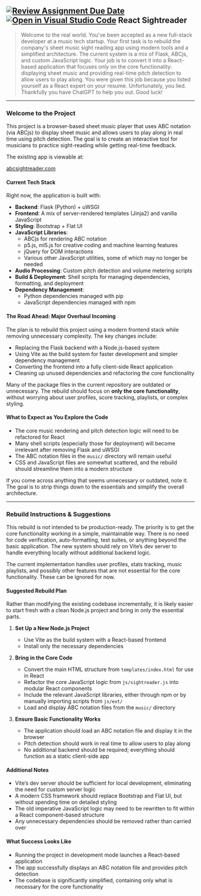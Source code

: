 [![Review Assignment Due Date](https://classroom.github.com/assets/deadline-readme-button-22041afd0340ce965d47ae6ef1cefeee28c7c493a6346c4f15d667ab976d596c.svg)](https://classroom.github.com/a/vAeyM3iT)
[![Open in Visual Studio Code](https://classroom.github.com/assets/open-in-vscode-2e0aaae1b6195c2367325f4f02e2d04e9abb55f0b24a779b69b11b9e10269abc.svg)](https://classroom.github.com/online_ide?assignment_repo_id=18102238&assignment_repo_type=AssignmentRepo)
React Sightreader
---

> Welcome to the real world. You've been accepted as a new full-stack developer at a music tech startup. 
> Your first task is to rebuild the company's sheet music sight reading app using modern tools and a simplified architecture. The current system is a mix of Flask, ABCjs, and custom JavaScript logic.
> Your job is to convert it into a React-based application that focuses only on the core functionality: displaying sheet music and providing real-time pitch detection to allow users to play along.
> You were given this job because you listed yourself as a React expert on your resume.
> Unfortunately, you lied.
> Thankfully you have ChatGPT to help you out.
> Good luck!

---

### Welcome to the Project  

This project is a browser-based sheet music player that uses ABC notation (via ABCjs) to display sheet music and allows users to play along in real time using pitch detection. The goal is to create an interactive tool for musicians to practice sight-reading while getting real-time feedback.

The existing app is viewable at: 

   [abcsightreader.com](https://abcsightreader.com/)

#### Current Tech Stack  
Right now, the application is built with:  

- **Backend**: Flask (Python) + uWSGI  
- **Frontend**: A mix of server-rendered templates (Jinja2) and vanilla JavaScript  
- **Styling**: Bootstrap + Flat UI  
- **JavaScript Libraries**:  
  - ABCjs for rendering ABC notation  
  - p5.js, ml5.js for creative coding and machine learning features  
  - jQuery for DOM interactions  
  - Various other JavaScript utilities, some of which may no longer be needed  
- **Audio Processing**: Custom pitch detection and volume metering scripts  
- **Build & Deployment**: Shell scripts for managing dependencies, formatting, and deployment  
- **Dependency Management**:  
  - Python dependencies managed with pip  
  - JavaScript dependencies managed with npm

#### The Road Ahead: Major Overhaul Incoming  
The plan is to rebuild this project using a modern frontend stack while removing unnecessary complexity. The key changes include:  

- Replacing the Flask backend with a Node.js-based system  
- Using Vite as the build system for faster development and simpler dependency management  
- Converting the frontend into a fully client-side React application  
- Cleaning up unused dependencies and refactoring the core functionality  

Many of the package files in the current repository are outdated or unnecessary. The rebuild should focus on **only the core functionality**, without worrying about user profiles, score tracking, playlists, or complex styling.  

#### What to Expect as You Explore the Code  
- The core music rendering and pitch detection logic will need to be refactored for React  
- Many shell scripts (especially those for deployment) will become irrelevant after removing Flask and uWSGI  
- The ABC notation files in the `music/` directory will remain useful  
- CSS and JavaScript files are somewhat scattered, and the rebuild should streamline them into a modern structure  

If you come across anything that seems unnecessary or outdated, note it. The goal is to strip things down to the essentials and simplify the overall architecture.  

---

### Rebuild Instructions & Suggestions  

This rebuild is not intended to be production-ready. The priority is to get the core functionality working in a simple, maintainable way. There is no need for code verification, auto-formatting, test suites, or anything beyond the basic application. The new system should rely on Vite’s dev server to handle everything locally without additional backend logic.

The current implementation handles user profiles, stats tracking, music playlists, and possibly other features that are not essential for the core functionality. These can be ignored for now.

#### Suggested Rebuild Plan  

Rather than modifying the existing codebase incrementally, it is likely easier to start fresh with a clean Node.js project and bring in only the essential parts.  

1. **Set Up a New Node.js Project**  
   - Use Vite as the build system with a React-based frontend  
   - Install only the necessary dependencies  

2. **Bring in the Core Code**  
   - Convert the main HTML structure from `templates/index.html` for use in React
   - Refactor the core JavaScript logic from `js/sightreader.js` into modular React components
   - Include the relevant JavaScript libraries, either through npm or by manually importing scripts from `js/ext/`  
   - Load and display ABC notation files from the `music/` directory  

3. **Ensure Basic Functionality Works**  
   - The application should load an ABC notation file and display it in the browser  
   - Pitch detection should work in real time to allow users to play along  
   - No additional backend should be required; everything should function as a static client-side app  

#### Additional Notes  
- Vite’s dev server should be sufficient for local development, eliminating the need for custom server logic  
- A modern CSS framework should replace Bootstrap and Flat UI, but without spending time on detailed styling  
- The old imperative JavaScript logic may need to be rewritten to fit within a React component-based structure  
- Any unnecessary dependencies should be removed rather than carried over  

#### What Success Looks Like  
- Running the project in development mode launches a React-based application  
- The app successfully displays an ABC notation file and provides pitch detection  
- The codebase is significantly simplified, containing only what is necessary for the core functionality  
